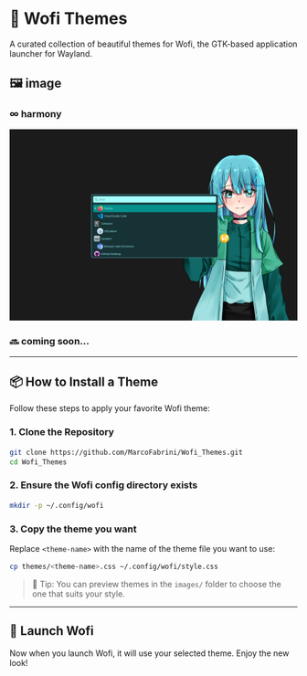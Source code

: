 # 🌈 Wofi Themes

A curated collection of beautiful themes for Wofi, the GTK-based application launcher for Wayland.

## 🖼️ image

### ∞ harmony
![harmony](images/harmony.png) 

### 🔜 coming soon...

---

## 📦 How to Install a Theme

Follow these steps to apply your favorite Wofi theme:

### 1. Clone the Repository

```bash
git clone https://github.com/MarcoFabrini/Wofi_Themes.git
cd Wofi_Themes
```

### 2. Ensure the Wofi config directory exists

```bash
mkdir -p ~/.config/wofi
```

### 3. Copy the theme you want

Replace `<theme-name>` with the name of the theme file you want to use:

```bash
cp themes/<theme-name>.css ~/.config/wofi/style.css
```

> 🎨 Tip: You can preview themes in the `images/` folder to choose the one that suits your style.

---

## 🚀 Launch Wofi

Now when you launch Wofi, it will use your selected theme. Enjoy the new look!
